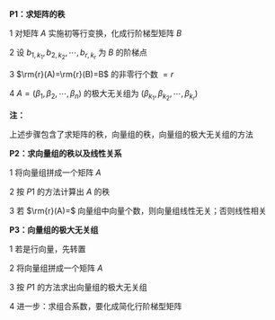 **P1：求矩阵的秩**    
    
1 对矩阵 $A$ 实施初等行变换，化成行阶梯型矩阵 $B$     
    
2 设 $b_{1,k_1},b_{2,k_2},\cdots,b_{r,k_r}$ 为 $B$ 的阶梯点    
    
3  $\rm{r}(A)=\rm{r}(B)=B$ 的非零行个数 $=r$     
    
4  $A=(\beta_1,\beta_2,\cdots,\beta_n)$ 的极大无关组为 $(\beta_{k_1},\beta_{k_2},\cdots,\beta_{k_r})$     
    
**注：**    
    
上述步骤包含了求矩阵的秩，向量组的秩，向量组的极大无关组的方法    
    
**P2：求向量组的秩以及线性关系**    
    
1 将向量组拼成一个矩阵 $A$     
    
2 按 $P1$ 的方法计算出 $A$ 的秩    
    
3 若 $\rm{r}(A)=$ 向量组中向量个数，则向量组线性无关；否则线性相关    
    
**P3：向量组的极大无关组**    
    
1 若是行向量，先转置    
    
2 将向量组拼成一个矩阵 $A$     
    
3 按 $P1$ 的方法求出向量组的极大无关组    
    
4 进一步：求组合系数，要化成简化行阶梯型矩阵    
    

